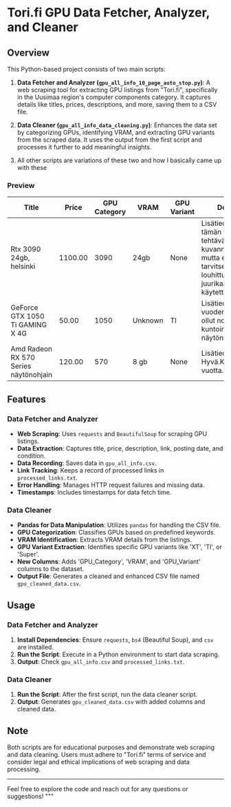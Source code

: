 # Tori.fi GPU Data Fetcher, Analyzer, and Cleaner

## Overview

This Python-based project consists of two main scripts:

1. **Data Fetcher and Analyzer (`gpu_all_info_10_page_auto_stop.py`)**: A web scraping tool for extracting GPU listings from "Tori.fi", specifically in the Uusimaa region's computer components category. It captures details like titles, prices, descriptions, and more, saving them to a CSV file.

2. **Data Cleaner (`gpu_all_info_data_cleaning.py`)**: Enhances the data set by categorizing GPUs, identifying VRAM, and extracting GPU variants from the scraped data. It uses the output from the first script and processes it further to add meaningful insights.

3. All other scripts are variations of these two and how I basically came up with these

### Preview

| Title                                 | Price  | GPU Category | VRAM   | GPU Variant | Description                                                                                                                                 | Link                                                                                                      | Date                | Condition   | Timestamp            |
|---------------------------------------|--------|--------------|--------|-------------|---------------------------------------------------------------------------------------------------------------------------------------------|----------------------------------------------------------------------------------------------------------|---------------------|-------------|----------------------|
| Rtx 3090 24gb, helsinki               | 1100.00| 3090         | 24gb   | None        | Lisätiedot Hankin tämän tekoälyllä tehtävään kuvanmuokkaukseen, mutta en enää tarvitse sitä. Ei ole louhittu, eikä juurikaan muuten käytetty. | [Link](https://www.tori.fi/uusimaa/Rtx_3090_24gb__helsinki_118762279.htm?ca=18&w=1)                       | 26 syyskuuta 08:43  | Erinomainen | 01:28:26 2023-10-02 |
| GeForce GTX 1050 Ti GAMING X 4G       | 50.00  | 1050         | Unknown| TI          | Lisätiedot Muutaman vuoden käytössä ollut normaali kuntoinen näytönohjain.                                                                  | [Link](https://www.tori.fi/uusimaa/GeForce_GTX_1050_Ti_GAMING_X_4G_118762119.htm?ca=18&w=1)                | 26 syyskuuta 08:38  | Erinomainen | 01:28:27 2023-10-02 |
| Amd Radeon RX 570 Series näytönohjain | 120.00 | 570          | 8 gb   | None        | Lisätiedot Kunto: Hyvä.Käyttöaika: 3 vuotta.Muisti: 8 GB.                                                                                   | [Link](https://www.tori.fi/uusimaa/Amd_Radeon_RX_570_Series_naytonohjain_118751908.htm?ca=18&w=1)           | 25 syyskuuta 19:59  | Hyvä        | 01:28:28 2023-10-02 |

   
## Features

### Data Fetcher and Analyzer

- **Web Scraping**: Uses `requests` and `BeautifulSoup` for scraping GPU listings.
- **Data Extraction**: Captures title, price, description, link, posting date, and condition.
- **Data Recording**: Saves data in `gpu_all_info.csv`.
- **Link Tracking**: Keeps a record of processed links in `processed_links.txt`.
- **Error Handling**: Manages HTTP request failures and missing data.
- **Timestamps**: Includes timestamps for data fetch time.

### Data Cleaner

- **Pandas for Data Manipulation**: Utilizes `pandas` for handling the CSV file.
- **GPU Categorization**: Classifies GPUs based on predefined keywords.
- **VRAM Identification**: Extracts VRAM details from the listings.
- **GPU Variant Extraction**: Identifies specific GPU variants like 'XT', 'TI', or 'Super'.
- **New Columns**: Adds 'GPU_Category', 'VRAM', and 'GPU_Variant' columns to the dataset.
- **Output File**: Generates a cleaned and enhanced CSV file named `gpu_cleaned_data.csv`.

## Usage

### Data Fetcher and Analyzer

1. **Install Dependencies**: Ensure `requests`, `bs4` (Beautiful Soup), and `csv` are installed.
2. **Run the Script**: Execute in a Python environment to start data scraping.
3. **Output**: Check `gpu_all_info.csv` and `processed_links.txt`.

### Data Cleaner

1. **Run the Script**: After the first script, run the data cleaner script.
2. **Output**: Generates `gpu_cleaned_data.csv` with added columns and cleaned data.

## Note

Both scripts are for educational purposes and demonstrate web scraping and data cleaning. Users must adhere to "Tori.fi" terms of service and consider legal and ethical implications of web scraping and data processing.

---

Feel free to explore the code and reach out for any questions or suggestions!
"""

